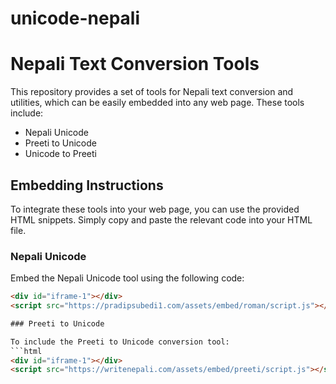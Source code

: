 # unicode-nepali
# Nepali Text Conversion Tools

This repository provides a set of tools for Nepali text conversion and utilities, which can be easily embedded into any web page. These tools include:

- Nepali Unicode
- Preeti to Unicode
- Unicode to Preeti

## Embedding Instructions

To integrate these tools into your web page, you can use the provided HTML snippets. Simply copy and paste the relevant code into your HTML file.

### Nepali Unicode

Embed the Nepali Unicode tool using the following code:

```html
<div id="iframe-1"></div>
<script src="https://pradipsubedi1.com/assets/embed/roman/script.js"></script>

### Preeti to Unicode

To include the Preeti to Unicode conversion tool:
```html
<div id="iframe-1"></div>
<script src="https://writenepali.com/assets/embed/preeti/script.js"></script>

